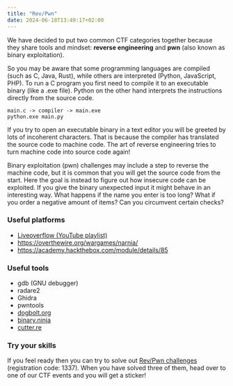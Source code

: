 ```yaml
---
title: "Rev/Pwn"
date: 2024-06-18T13:49:17+02:00
---
```


We have decided to put two common CTF categories together
because they share tools and mindset: **reverse engineering**
and **pwn** (also known as binary exploitation).

So you may be aware that some programming languages are compiled (such
as C, Java, Rust), while others are interpreted (Python, JavaScript,
PHP). To run a C program you first need to compile it to an executable
binary (like a .exe file). Python on the other hand interprets the
instructions directly from the source code.

```
main.c -> compiler -> main.exe
python.exe main.py
```

If you try to open an executable binary in a text editor you
will be greeted by lots of incoherent characters. That is because the
compiler has translated the source code to machine code.
The art of reverse engineering tries to turn machine code into
source code again!

Binary exploitation (pwn) challenges may include a step to reverse 
the machine code, but it is common that you will get the source code
from the start. Here the goal is instead to figure out how insecure
code can be exploited. If you give the binary unexpected input it
might behave in an interesting way. What happens if the name you
enter is too long? What if you order a negative amount of items?
Can you circumvent certain checks?

### Useful platforms
- [Liveoverflow (YouTube playlist)](https://www.youtube.com/playlist?list=PLhixgUqwRTjxglIswKp9mpkfPNfHkzyeN)
- https://overthewire.org/wargames/narnia/
- https://academy.hackthebox.com/module/details/85

### Useful tools
- gdb (GNU debugger)
- radare2
- Ghidra
- pwntools
- [dogbolt.org](https://dogbolt.org)
- [binary.ninja](https://binary.ninja/)
- [cutter.re](https://cutter.re/)

### Try your skills
If you feel ready then you can try to solve out [Rev/Pwn
challenges](http://intro.kauotic.se) (registration code: 1337). When you
have solved three of them, head over to one of our CTF events and you will
get a sticker!

